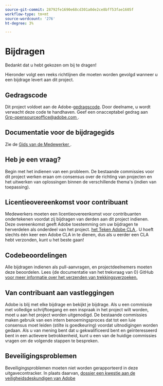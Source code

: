 ```yaml
---
source-git-commit: 28792fe1690e68cd301a0de2ce8bff53fae1605f
workflow-type: tm+mt
source-wordcount: '276'
ht-degree: 3%

---
```

# Bijdragen

Bedankt dat u hebt gekozen om bij te dragen!

Hieronder volgt een reeks richtlijnen die moeten worden gevolgd wanneer u een bijdrage levert aan dit project.

## Gedragscode

Dit project voldoet aan de Adobe-[gedragscode](code-of-conduct.md). Door deelname,
u wordt verwacht deze code te handhaven. Geef een onacceptabel gedrag aan
[ Grp-opensourceoffice@adobe.com ](mailto:Grp-opensourceoffice@adobe.com).

## Documentatie voor de bijdragegids

Zie de [ Gids van de Medewerker ](https://experienceleague.adobe.com/en/docs/contributor/contributor-guide/introduction).

## Heb je een vraag?

Begin met het indienen van een probleem. De bestaande commissies voor dit project werken eraan om
consensus over de richting van projecten en het uitwerken van oplossingen binnen de verschillende thema&#39;s
(indien van toepassing).

## Licentieovereenkomst voor contribuant

Medewerkers moeten een licentieovereenkomst voor contribuanten ondertekenen voordat zij bijdragen van derden aan dit project indienen. Deze overeenkomst geeft Adobe toestemming om uw bijdragen te herverdelen als onderdeel van het project. [ het Teken Adobe CLA ](https://opensource.adobe.com/cla.html). U hoeft slechts één keer een Adobe CLA in te dienen, dus als u eerder een CLA hebt verzonden, kunt u het beste gaan!

## Codebeoordelingen

Alle bijdragen indienen als pull-aanvragen, en projectdeelnemers moeten deze beoordelen. Lees {de documentatie van het trekvraag van 0} GitHub [
voor meer informatie over het verzenden van trekkingsverzoeken.](https://docs.github.com/en/pull-requests/collaborating-with-pull-requests/proposing-changes-to-your-work-with-pull-requests/about-pull-requests)

<!--
Lastly, please follow the [pull request template](PULL_REQUEST_TEMPLATE.md) when
submitting a pull request!
-->

## Van contribuant aan vastleggingen

Adobe is blij met elke bijdrage en bekijkt je bijdrage. Als u een commissie met volledige schrijftoegang en een inspraak in het project wilt worden, moet u aan het project worden uitgenodigd. De bestaande commissies maken gebruik van een intern benoemingsproces dat tot een luie consensus moet leiden (stilte is goedkeuring) voordat uitnodigingen worden gedaan. Als u van mening bent dat u gekwalificeerd bent en geïnteresseerd bent in een actievere betrokkenheid, kunt u een van de huidige commissies vragen om de volgende stappen te bespreken.

## Beveiligingsproblemen

Beveiligingsproblemen moeten niet worden gerapporteerd in deze uitgavecontracker. In plaats daarvan, [ dossier een kwestie aan de veiligheidsdeskundigen van Adobe ](https://helpx.adobe.com/security/alertus.html)
